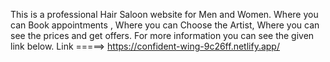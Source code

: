 
This is a professional Hair Saloon website for Men and Women. Where you can Book appointments , Where you can Choose the Artist, Where you can see the prices and get offers. 
For more information you can see the given link below.
Link =====> https://confident-wing-9c26ff.netlify.app/
